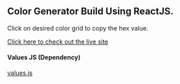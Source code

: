 ## Color Generator Build Using ReactJS.

Click on desired color grid to copy the hex value.

[Click here to check out the live site](https://color-generatorr-reactjs.netlify.app/)

#### Values JS (Dependency)

[values.js](https://github.com/noeldelgado/values.js)
